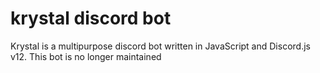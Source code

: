 # krystal discord bot
 Krystal is a multipurpose discord bot written in JavaScript and Discord.js v12. This bot is no longer maintained

